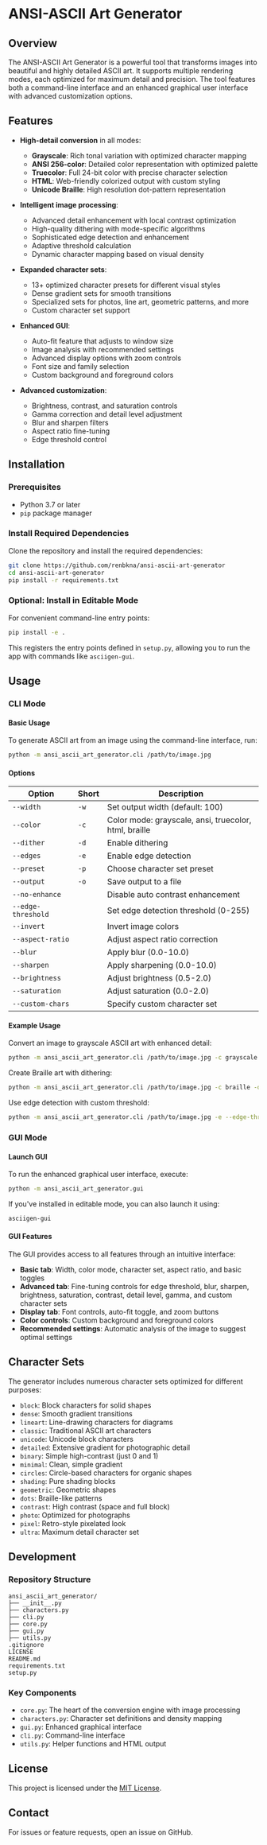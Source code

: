 # ANSI-ASCII Art Generator

## Overview

The ANSI-ASCII Art Generator is a powerful tool that transforms images into beautiful and highly detailed ASCII art. It supports multiple rendering modes, each optimized for maximum detail and precision. The tool features both a command-line interface and an enhanced graphical user interface with advanced customization options.

## Features

- **High-detail conversion** in all modes:
  - **Grayscale**: Rich tonal variation with optimized character mapping
  - **ANSI 256-color**: Detailed color representation with optimized palette
  - **Truecolor**: Full 24-bit color with precise character selection
  - **HTML**: Web-friendly colorized output with custom styling
  - **Unicode Braille**: High resolution dot-pattern representation
  
- **Intelligent image processing**:
  - Advanced detail enhancement with local contrast optimization
  - High-quality dithering with mode-specific algorithms
  - Sophisticated edge detection and enhancement
  - Adaptive threshold calculation
  - Dynamic character mapping based on visual density
  
- **Expanded character sets**:
  - 13+ optimized character presets for different visual styles
  - Dense gradient sets for smooth transitions
  - Specialized sets for photos, line art, geometric patterns, and more
  - Custom character set support
  
- **Enhanced GUI**:
  - Auto-fit feature that adjusts to window size
  - Image analysis with recommended settings
  - Advanced display options with zoom controls
  - Font size and family selection
  - Custom background and foreground colors
  
- **Advanced customization**:
  - Brightness, contrast, and saturation controls
  - Gamma correction and detail level adjustment
  - Blur and sharpen filters
  - Aspect ratio fine-tuning
  - Edge threshold control

## Installation

### Prerequisites

- Python 3.7 or later
- `pip` package manager

### Install Required Dependencies

Clone the repository and install the required dependencies:

```sh
git clone https://github.com/renbkna/ansi-ascii-art-generator
cd ansi-ascii-art-generator
pip install -r requirements.txt
```

### Optional: Install in Editable Mode

For convenient command-line entry points:

```sh
pip install -e .
```

This registers the entry points defined in `setup.py`, allowing you to run the app with commands like `asciigen-gui`.

## Usage

### CLI Mode

#### Basic Usage

To generate ASCII art from an image using the command-line interface, run:

```sh
python -m ansi_ascii_art_generator.cli /path/to/image.jpg
```

#### Options

| Option             | Short | Description                                              |
| ------------------ | ----- | -------------------------------------------------------- |
| `--width`          | `-w`  | Set output width (default: 100)                          |
| `--color`          | `-c`  | Color mode: grayscale, ansi, truecolor, html, braille   |
| `--dither`         | `-d`  | Enable dithering                                         |
| `--edges`          | `-e`  | Enable edge detection                                    |
| `--preset`         | `-p`  | Choose character set preset                              |
| `--output`         | `-o`  | Save output to a file                                    |
| `--no-enhance`     |       | Disable auto contrast enhancement                        |
| `--edge-threshold` |       | Set edge detection threshold (0-255)                     |
| `--invert`         |       | Invert image colors                                      |
| `--aspect-ratio`   |       | Adjust aspect ratio correction                           |
| `--blur`           |       | Apply blur (0.0-10.0)                                    |
| `--sharpen`        |       | Apply sharpening (0.0-10.0)                             |
| `--brightness`     |       | Adjust brightness (0.5-2.0)                              |
| `--saturation`     |       | Adjust saturation (0.0-2.0)                              |
| `--custom-chars`   |       | Specify custom character set                             |

#### Example Usage

Convert an image to grayscale ASCII art with enhanced detail:

```sh
python -m ansi_ascii_art_generator.cli /path/to/image.jpg -c grayscale --sharpen 2.0 --contrast 1.2
```

Create Braille art with dithering:

```sh
python -m ansi_ascii_art_generator.cli /path/to/image.jpg -c braille -d -w 120
```

Use edge detection with custom threshold:

```sh
python -m ansi_ascii_art_generator.cli /path/to/image.jpg -e --edge-threshold 50
```

### GUI Mode

#### Launch GUI

To run the enhanced graphical user interface, execute:

```sh
python -m ansi_ascii_art_generator.gui
```

If you've installed in editable mode, you can also launch it using:

```sh
asciigen-gui
```

#### GUI Features

The GUI provides access to all features through an intuitive interface:

- **Basic tab**: Width, color mode, character set, aspect ratio, and basic toggles
- **Advanced tab**: Fine-tuning controls for edge threshold, blur, sharpen, brightness, saturation, contrast, detail level, gamma, and custom character sets
- **Display tab**: Font controls, auto-fit toggle, and zoom buttons
- **Color controls**: Custom background and foreground colors
- **Recommended settings**: Automatic analysis of the image to suggest optimal settings

## Character Sets

The generator includes numerous character sets optimized for different purposes:

- `block`: Block characters for solid shapes
- `dense`: Smooth gradient transitions
- `lineart`: Line-drawing characters for diagrams
- `classic`: Traditional ASCII art characters
- `unicode`: Unicode block characters
- `detailed`: Extensive gradient for photographic detail
- `binary`: Simple high-contrast (just 0 and 1)
- `minimal`: Clean, simple gradient
- `circles`: Circle-based characters for organic shapes
- `shading`: Pure shading blocks
- `geometric`: Geometric shapes
- `dots`: Braille-like patterns
- `contrast`: High contrast (space and full block)
- `photo`: Optimized for photographs
- `pixel`: Retro-style pixelated look
- `ultra`: Maximum detail character set

## Development

### Repository Structure

```plaintext
ansi_ascii_art_generator/
├── __init__.py
├── characters.py
├── cli.py
├── core.py
├── gui.py
├── utils.py
.gitignore
LICENSE
README.md
requirements.txt
setup.py
```

### Key Components

- `core.py`: The heart of the conversion engine with image processing
- `characters.py`: Character set definitions and density mapping
- `gui.py`: Enhanced graphical interface
- `cli.py`: Command-line interface
- `utils.py`: Helper functions and HTML output

## License

This project is licensed under the [MIT License](LICENSE).

## Contact

For issues or feature requests, open an issue on GitHub.

